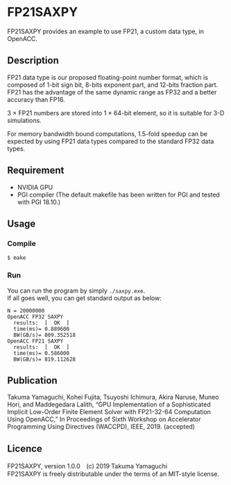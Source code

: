 FP21SAXPY
====

FP21SAXPY provides an example to use FP21, a custom data type, in OpenACC.

## Description
FP21 data type is our proposed floating-point number format, which is composed of 1-bit sign bit, 8-bits exponent part, and 12-bits fraction part. FP21 has the advantage of the same dynamic range as FP32 and a better accuracy than FP16.

3 × FP21 numbers are stored into 1 × 64-bit element, so it is suitable for 3-D simulations.

For memory bandwidth bound computations, 1.5-fold speedup can be expected by using FP21 data types compared to the standard FP32 data types.

## Requirement
* NVIDIA GPU
* PGI compiler (The default makefile has been written for PGI and tested with PGI 18.10.)

## Usage
### Compile
```
$ make
```  

### Run
You can run the program by simply  `./saxpy.exe`.  
If all goes well, you can get standard output as below:  
```
N = 20000000
OpenACC FP32 SAXPY
  results:  [  OK  ]
  time(ms)= 0.889600
  BW(GB/s)= 809.352518
OpenACC FP21 SAXPY
  results:  [  OK  ]
  time(ms)= 0.586000
  BW(GB/s)= 819.112628
```  

## Publication
Takuma Yamaguchi, Kohei Fujita, Tsuyoshi Ichimura, Akira Naruse, Muneo Hori, and Maddegedara Lalith, “GPU Implementation of a Sophisticated Implicit Low-Order Finite Element Solver with FP21-32-64 Computation Using OpenACC,” In Proceedings of Sixth Workshop on Accelerator Programming Using Directives (WACCPD), IEEE, 2019. (accepted)

## Licence
FP21SAXPY, version 1.0.0　(c) 2019 Takuma Yamaguchi  
FP21SAXPY is freely distributable under the terms of an MIT-style license.

